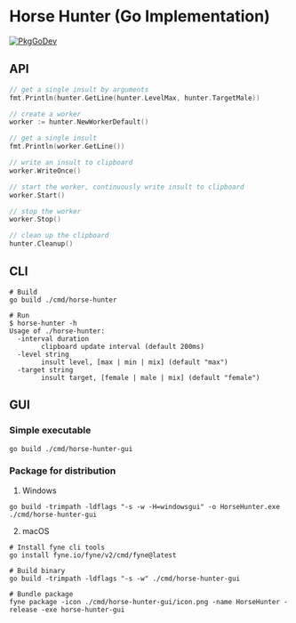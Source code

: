 # Horse Hunter (Go Implementation)

[![PkgGoDev](https://pkg.go.dev/badge/github.com/forewing/horse-hunter)](https://pkg.go.dev/github.com/forewing/horse-hunter)

## API

```go
// get a single insult by arguments
fmt.Println(hunter.GetLine(hunter.LevelMax, hunter.TargetMale))

// create a worker
worker := hunter.NewWorkerDefault()

// get a single insult
fmt.Println(worker.GetLine())

// write an insult to clipboard
worker.WriteOnce()

// start the worker, continuously write insult to clipboard
worker.Start()

// stop the worker
worker.Stop()

// clean up the clipboard
hunter.Cleanup()
```

## CLI

```shell
# Build
go build ./cmd/horse-hunter

# Run
$ horse-hunter -h
Usage of ./horse-hunter:
  -interval duration
        clipboard update interval (default 200ms)
  -level string
        insult level, [max | min | mix] (default "max")
  -target string
        insult target, [female | male | mix] (default "female")
```

## GUI

### Simple executable

```shell
go build ./cmd/horse-hunter-gui
```

### Package for distribution

1. Windows

```
go build -trimpath -ldflags "-s -w -H=windowsgui" -o HorseHunter.exe ./cmd/horse-hunter-gui
```

2. macOS

```shell
# Install fyne cli tools
go install fyne.io/fyne/v2/cmd/fyne@latest

# Build binary
go build -trimpath -ldflags "-s -w" ./cmd/horse-hunter-gui

# Bundle package
fyne package -icon ./cmd/horse-hunter-gui/icon.png -name HorseHunter -release -exe horse-hunter-gui
```
